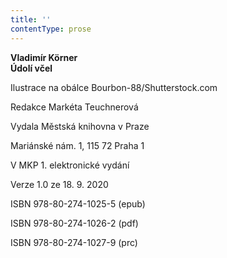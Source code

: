 ```yaml
---
title: ''
contentType: prose
---
```


**Vladimír Körner  
Údolí včel**

  

Ilustrace na obálce Bourbon-88/Shutterstock.com

  

Redakce Markéta Teuchnerová

  

Vydala Městská knihovna v Praze

  

Mariánské nám. 1, 115 72 Praha 1

  

V MKP 1. elektronické vydání

  

Verze 1.0 ze 18. 9. 2020

  

ISBN 978-80-274-1025-5 (epub)

  

ISBN 978-80-274-1026-2 (pdf)

  

ISBN 978-80-274-1027-9 (prc)
